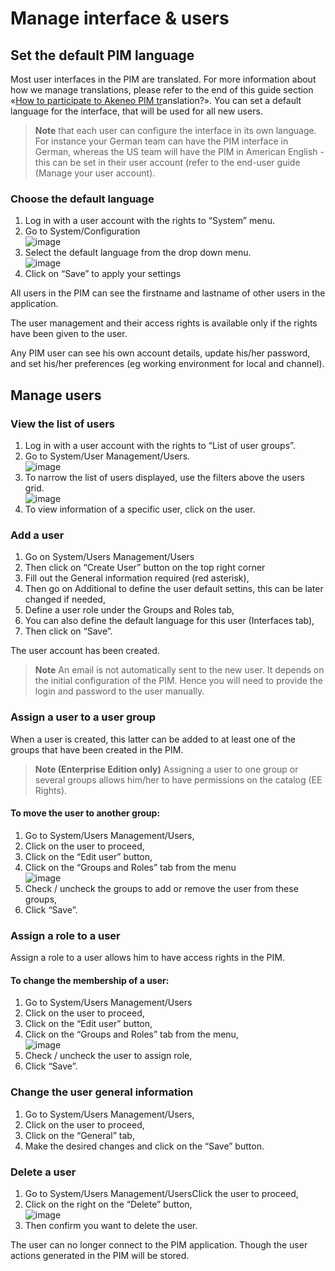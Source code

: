 # Manage interface & users

## Set the default PIM language

Most user interfaces in the PIM are translated. For more information about how we manage translations, please refer to the end of this guide section «<a href="">How to participate to Akeneo PIM tr</a>anslation?». You can set a default language for the interface, that will be used for all new users.

> **Note**
  that each user can configure the interface in its own language. For instance your German team can have the PIM interface in German, whereas the US team will have the PIM in American English - this can be set in their user account (refer to the end-user guide (Manage your user account).

### Choose the default language

1.  Log in with a user account with the rights to “System” menu.
1.  Go to System/Configuration  
  ![image](../img/Akn_dashboard.jpg)
1.  Select the default language from the drop down menu.  
  ![image](../img/Akn_dashboard.jpg)
1.  Click on “Save” to apply your settings

All users in the PIM can see the firstname and lastname of other users in the application.

The user management and their access rights is available only if the rights have been given to the user.

Any PIM user can see his own account details, update his/her password, and set his/her preferences (eg working environment for local and channel).

## Manage users

### View the list of users

1.  Log in with a user account with the rights to “List of user groups”.
1.  Go to System/User Management/Users.  
    ![image](../img/Akn_dashboard.jpg)
1.  To narrow the list of users displayed, use the filters above the users grid.  
    ![image](../img/Akn_dashboard.jpg)
1.  To view information of a specific user, click on the user.

### Add a user

1. Go on System/Users Management/Users
1. Then click on “Create User” button on the top right corner
1. Fill out the General information required (red asterisk),
1. Then go on Additional to define the user default settins, this can be later changed if needed,
1. Define a user role under the Groups and Roles tab,
1. You can also define the default language for this user (Interfaces tab),
1. Then click on “Save”.

The user account has been created.


> **Note**
  An email is not automatically sent to the new user. It depends on the initial configuration of the PIM. Hence you will need to provide the login and password to the user manually.

### Assign a user to a user group

When a user is created, this latter can be added to at least one of the groups that have been created in the PIM.


> **Note (Enterprise Edition only)**
  Assigning a user to one group or several groups allows him/her to have permissions on the catalog (EE Rights).


#### To move the user to another group:

1. Go to System/Users Management/Users,
1. Click on the user to proceed,
1. Click on the “Edit user” button,
1. Click on the “Groups and Roles” tab from the menu  
  ![image](../img/Akn_dashboard.jpg)
1. Check / uncheck the groups to add or remove the user from these groups,
1. Click “Save”.

### Assign a role to a user

Assign a role to a user allows him to have access rights in the PIM.

#### To change the membership of a user:

1. Go to System/Users Management/Users
1. Click on the user to proceed,
1. Click on the “Edit user” button,
1. Click on the “Groups and Roles” tab from the menu,  
  ![image](../img/Akn_dashboard.jpg)
1. Check / uncheck the user to assign role,
1. Click “Save”.

### Change the user general information

1. Go to System/Users Management/Users,
1. Click on the user to proceed,
1. Click on the “General” tab,
1. Make the desired changes and click on the “Save” button.

### Delete a user

1. Go to System/Users Management/UsersClick the user to proceed,
1. Click on the right on the “Delete” button,  
  ![image](../img/Akn_dashboard.jpg)
1. Then confirm you want to delete the user.

The user can no longer connect to the PIM application. Though the user actions generated in the PIM will be stored.
